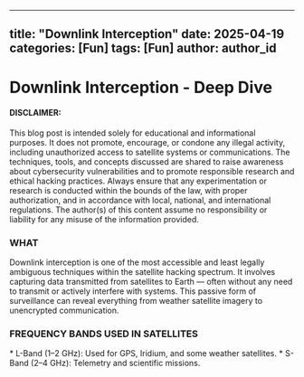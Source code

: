 
---
title: "Downlink Interception"
date: 2025-04-19
categories: [Fun]
tags: [Fun]
author: author_id
---

# Downlink Interception - Deep Dive

<h4>DISCLAIMER: </h4> 

This blog post is intended solely for educational and informational purposes. It does not promote, encourage, or condone any illegal activity, including unauthorized access to satellite systems or communications. The techniques, tools, and concepts discussed are shared to raise awareness about cybersecurity vulnerabilities and to promote responsible research and ethical hacking practices.
Always ensure that any experimentation or research is conducted within the bounds of the law, with proper authorization, and in accordance with local, national, and international regulations. The author(s) of this content assume no responsibility or liability for any misuse of the information provided. 

<h3>WHAT</h4>
Downlink interception is one of the most accessible and least legally ambiguous techniques within the satellite hacking spectrum. It involves capturing data transmitted from satellites to Earth — often without any need to transmit or actively interfere with systems. This passive form of surveillance can reveal everything from weather satellite imagery to unencrypted communication.

<h3>FREQUENCY BANDS USED IN SATELLITES</h3> 
* L-Band (1–2 GHz): Used for GPS, Iridium, and some weather satellites.
* S-Band (2–4 GHz): Telemetry and scientific missions.


